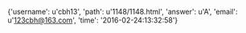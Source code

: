 {'username': u'cbh13', 'path': u'1148/1148.html', 'answer': u'A', 'email': u'123cbh@163.com', 'time': '2016-02-24:13:32:58'}